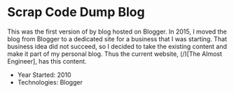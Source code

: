 # Scrap Code Dump Blog

This was the first version of by blog hosted on Blogger. In 2015, I moved the blog from Blogger
to a dedicated site for a business that I was starting. That business idea did not succeed,
so I decided to take the existing content and make it part of my personal blog. Thus the current
website, (/)[The Almost Engineer], has this content.

* Year Started: 2010
* Technologies: Blogger
